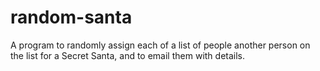 # random-santa
A program to randomly assign each of a list of people another person on the list for a Secret Santa, and to email them with details.
